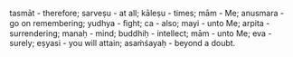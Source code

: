 tasmāt - therefore; sarveṣu - at all; kāleṣu - times; mām - Me; anusmara - go on remembering; yudhya - ﬁght; ca - also; mayi - unto Me; arpita - surrendering; manaḥ - mind; buddhiḥ - intellect; mām - unto Me; eva - surely; eṣyasi - you will attain; asaṁśayaḥ - beyond a doubt.